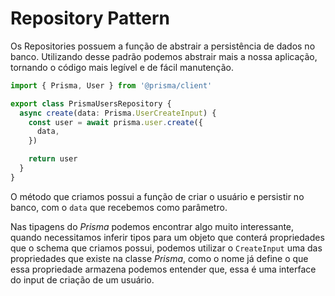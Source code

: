 # Repository Pattern

Os Repositories possuem a função de abstrair a persistência de dados no banco. Utilizando desse padrão podemos abstrair mais a nossa aplicação, tornando o código mais legível e de fácil manutenção.

```ts
import { Prisma, User } from '@prisma/client'

export class PrismaUsersRepository {
  async create(data: Prisma.UserCreateInput) {
    const user = await prisma.user.create({
      data,
    })

    return user
  }
}
```

O método que criamos possui a função de criar o usuário e persistir no banco, com o `data` que recebemos como parâmetro.

Nas tipagens do *Prisma* podemos encontrar algo muito interessante, quando necessitamos inferir tipos para um objeto que conterá propriedades que o schema que criamos possui, podemos utilizar o `CreateInput` uma das propriedades que existe na classe *Prisma*, como o nome já define o que essa propriedade armazena podemos entender que, essa é uma interface do input de criação de um usuário.